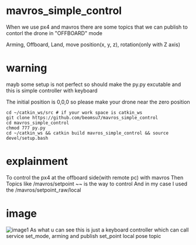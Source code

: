 # mavros_simple_control

When we use px4 and mavros there are some topics that we can publish to contorl the drone  in "OFFBOARD" mode

Arming, Offboard, Land, move position(x, y, z), rotation(only with Z axis)

# warning
mayb some setup is not perfect so
should make the py.py excutable
and this is simple controller with keyboard

The initial position is 0,0,0 so please make your drone near the zero position
```
cd ~/catkin_ws/src # if your work space is catkin_ws
git clone https://github.com/beomsu7/mavros_simple_control
cd mavros_simple_control
chmod 777 py.py
cd ~/catkin_ws && catkin build mavros_simple_control && source devel/setup.bash
```
# explainment
To control the px4 at the offboard side(with remote pc) with mavros
Then Topics like /mavros/setpoint ~~  is the way to control
And in my case I used the /mavros/setpoint_raw/local

# image
![image1](https://user-images.githubusercontent.com/72853382/99606499-37af0f00-2a4d-11eb-892a-a3bf923be681.png)
As what u can see this is just a keyboard controller which can call service set_mode, arming and publish set_point local pose topic

